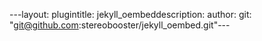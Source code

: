 ---layout: plugintitle: jekyll_oembeddescription: author: git: "git@github.com:stereobooster/jekyll_oembed.git"---